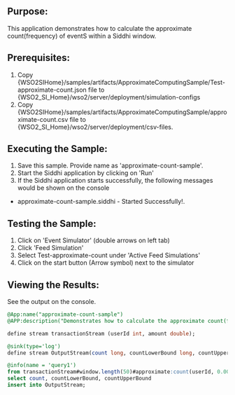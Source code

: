 
## Purpose:
This application demonstrates how to calculate the approximate count(frequency) of eventS within a Siddhi window.

## Prerequisites:
1) Copy {WSO2SIHome}/samples/artifacts/ApproximateComputingSample/Test-approximate-count.json file to {WSO2_SI_Home}/wso2/server/deployment/simulation-configs
2) Copy {WSO2SIHome}/samples/artifacts/ApproximateComputingSample/approximate-count.csv file to {WSO2_SI_Home}/wso2/server/deployment/csv-files.

## Executing the Sample:
1) Save this sample. Provide name as 'approximate-count-sample'.
2) Start the Siddhi application by clicking on 'Run'
3) If the Siddhi application starts successfully, the following messages would be shown on the console
* approximate-count-sample.siddhi - Started Successfully!.

## Testing the Sample:
1) Click on 'Event Simulator' (double arrows on left tab)
2) Click 'Feed Simulation'
3) Select Test-approximate-count under 'Active Feed Simulations'
4) Click on the start button (Arrow symbol) next to the simulator

## Viewing the Results:
See the output on the console.

```sql
@App:name("approximate-count-sample")
@APP:description("Demonstrates how to calculate the approximate count(frequency) of eventS within a Siddhi window.")

define stream transactionStream (userId int, amount double);

@sink(type='log')
define stream OutputStream(count long, countLowerBound long, countUpperBound long);

@info(name = 'query1')
from transactionStream#window.length(50)#approximate:count(userId, 0.005, 0.9)
select count, countLowerBound, countUpperBound
insert into OutputStream;
```